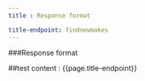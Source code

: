 ```yaml
---
title : Response format

title-endpoint: findnewmakes
---
```


###Response format

##test content : {{page.title-endpoint}} 
